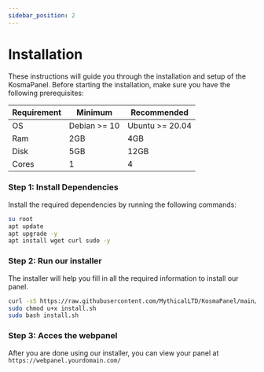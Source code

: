 ```yaml
---
sidebar_position: 2
---
```

# Installation 
These instructions will guide you through the installation and setup of the KosmaPanel.
Before starting the installation, make sure you have the following prerequisites:

| Requirement | Minimum | Recommended | 
| - | - | - |
| OS | Debian >= 10 | Ubuntu >= 20.04 |
| Ram | 2GB | 4GB |
| Disk | 5GB | 12GB |
| Cores | 1 | 4 |

### Step 1: Install Dependencies
Install the required dependencies by running the following commands:
```bash
su root
apt update
apt upgrade -y
apt install wget curl sudo -y
```

### Step 2: Run our installer
The installer will help you fill in all the required information to install our panel. 
```bash
curl -sS https://raw.githubusercontent.com/MythicalLTD/KosmaPanel/main/installer/install.sh -o install.sh
sudo chmod u+x install.sh
sudo bash install.sh
```

### Step 3: Acces the webpanel
After you are done using our installer, you can view your panel at `https://webpanel.yourdomain.com/`